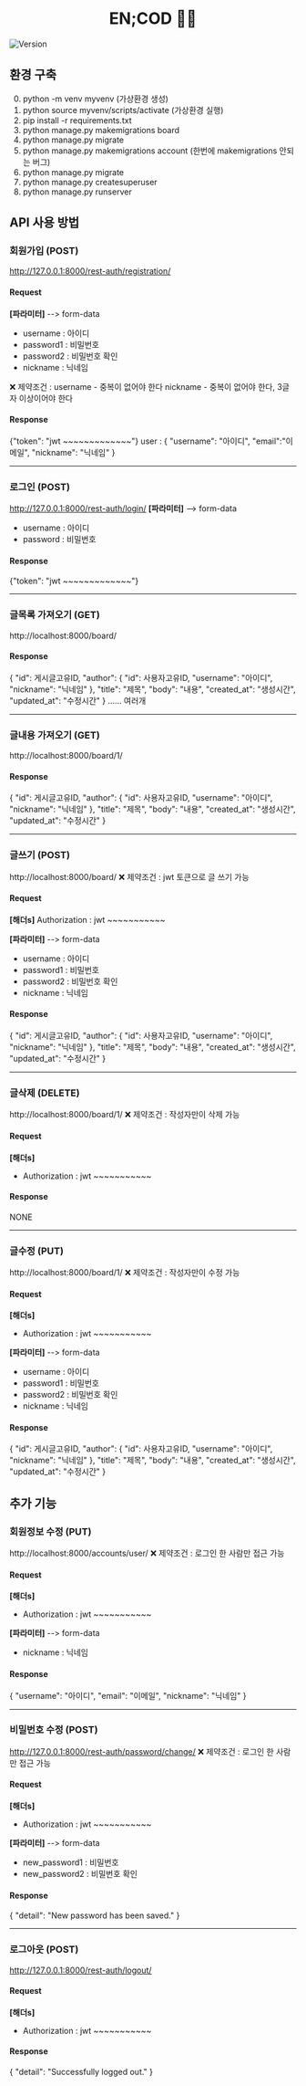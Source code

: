<h1 align="center">EN;COD 👨‍💻</h1>
<p>
  <img alt="Version" src="https://img.shields.io/badge/version-0.1.0-blue.svg?cacheSeconds=2592000" />
</p>

## 환경 구축
0. python -m venv myvenv (가상환경 생성)
1. python source myvenv/scripts/activate (가상환경 실행)
2. pip install -r requirements.txt
3. python manage.py makemigrations board
4. python manage.py migrate
5. python manage.py makemigrations account (한번에 makemigrations 안되는 버그)
6. python manage.py migrate
7. python manage.py createsuperuser
8. python manage.py runserver

## API 사용 방법
### 회원가입 (POST)
http://127.0.0.1:8000/rest-auth/registration/

#### Request
**[파라미터]** --> form-data
- username : 아이디
- password1 : 비밀번호
- password2 : 비밀번호 확인
- nickname : 닉네임

❌ 제약조건 : 
username - 중복이 없어야 한다
nickname - 중복이 없어야 한다, 3글자 이상이어야 한다

#### Response
{"token": "jwt ~~~~~~~~~~~~~"}
user : { "username": "아이디", "email":"이메일", "nickname": "닉네임" }

<hr>

### 로그인 (POST)
http://127.0.0.1:8000/rest-auth/login/
**[파라미터]** --> form-data
- username : 아이디
- password : 비밀번호

#### Response
{"token": "jwt ~~~~~~~~~~~~~"}

<hr>

### 글목록 가져오기 (GET)
http://localhost:8000/board/

#### Response
{
    "id": 게시글고유ID,
    "author": {
        "id": 사용자고유ID,
        "username": "아이디",
        "nickname": "닉네임"
    },
    "title": "제목",
    "body": "내용",
    "created_at": "생성시간",
    "updated_at": "수정시간"
} ...... 여러개

<hr>

### 글내용 가져오기 (GET)
http://localhost:8000/board/1/

#### Response
{
    "id": 게시글고유ID,
    "author": {
        "id": 사용자고유ID,
        "username": "아이디",
        "nickname": "닉네임"
    },
    "title": "제목",
    "body": "내용",
    "created_at": "생성시간",
    "updated_at": "수정시간"
} 

<hr>

### 글쓰기 (POST)
http://localhost:8000/board/
❌ 제약조건 : jwt 토큰으로 글 쓰기 가능

#### Request
**[해더s]**
Authorization : jwt ~~~~~~~~~~~

**[파라미터]** --> form-data
- username : 아이디
- password1 : 비밀번호
- password2 : 비밀번호 확인
- nickname : 닉네임

#### Response
{
    "id": 게시글고유ID,
    "author": {
        "id": 사용자고유ID,
        "username": "아이디",
        "nickname": "닉네임"
    },
    "title": "제목",
    "body": "내용",
    "created_at": "생성시간",
    "updated_at": "수정시간"
} 

<hr>

### 글삭제 (DELETE)
http://localhost:8000/board/1/
❌ 제약조건 : 작성자만이 삭제 가능

#### Request
**[해더s]**
- Authorization : jwt ~~~~~~~~~~~

#### Response
NONE

<hr>

### 글수정 (PUT)
http://localhost:8000/board/1/
❌ 제약조건 : 작성자만이 수정 가능

#### Request
**[해더s]**
- Authorization : jwt ~~~~~~~~~~~

**[파라미터]** --> form-data
- username : 아이디
- password1 : 비밀번호
- password2 : 비밀번호 확인
- nickname : 닉네임

#### Response
{
    "id": 게시글고유ID,
    "author": {
        "id": 사용자고유ID,
        "username": "아이디",
        "nickname": "닉네임"
    },
    "title": "제목",
    "body": "내용",
    "created_at": "생성시간",
    "updated_at": "수정시간"
} 

## 추가 기능
### 회원정보 수정 (PUT)
http://localhost:8000/accounts/user/
❌ 제약조건 : 로그인 한 사람만 접근 가능

#### Request
**[해더s]**
- Authorization : jwt ~~~~~~~~~~~

**[파라미터]** --> form-data
- nickname : 닉네임

#### Response
{
    "username": "아이디",
    "email": "이메일",
    "nickname": "닉네임"
} 

<hr>

### 비밀번호 수정 (POST)
http://127.0.0.1:8000/rest-auth/password/change/
❌ 제약조건 : 로그인 한 사람만 접근 가능

#### Request
**[해더s]**
- Authorization : jwt ~~~~~~~~~~~

**[파라미터]** --> form-data
- new_password1 : 비밀번호
- new_password2 : 비밀번호 확인

#### Response
{
    "detail": "New password has been saved."
}

<hr>

### 로그아웃 (POST)
http://127.0.0.1:8000/rest-auth/logout/

#### Request
**[해더s]**
- Authorization : jwt ~~~~~~~~~~~

#### Response
{
    "detail": "Successfully logged out."
}